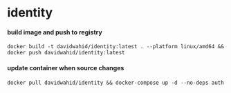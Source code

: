 # identity

#### build image and push to registry
```
docker build -t davidwahid/identity:latest . --platform linux/amd64 && docker push davidwahid/identity:latest
```

#### update container when source changes
```
docker pull davidwahid/identity && docker-compose up -d --no-deps auth
```